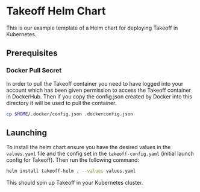 # Takeoff Helm Chart

This is our example template of a Helm chart for deploying Takeoff in Kubernetes. 

## Prerequisites

### Docker Pull Secret

In order to pull the Takeoff container you need to have logged into your account which has been given permission to access the Takeoff container in DockerHub. Then if you copy the config.json created by Docker into this directory it will be used to pull the container.

```bash
cp $HOME/.docker/config.json .dockerconfig.json
```

## Launching

To install the helm chart ensure you have the desired values in the `values.yaml` file and the config set in the `takeoff-config.yaml` (initial launch config for Takeoff). Then run the following command:

```bash
helm install takeoff-helm . --values values.yaml       
```

This should spin up Takeoff in your Kubernetes cluster.
